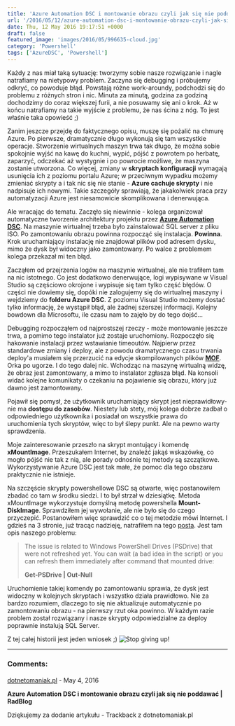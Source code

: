 ```yaml
---
title: 'Azure Automation DSC i montowanie obrazu czyli jak się nie poddawać'
url: '/2016/05/12/azure-automation-dsc-i-montowanie-obrazu-czyli-jak-sie-nie-poddawac/'
date: Thu, 12 May 2016 19:17:51 +0000
draft: false
featured_image: 'images/2016/05/996635-cloud.jpg'
category: 'Powershell'
tags: ['AzureDSC', 'Powershell']
---
```


Każdy z nas miał taką sytuację: tworzymy sobie nasze rozwiązanie i nagle natrafiamy na nietypowy problem. Zaczyna się debugging i próbujemy odkryć, co powoduje błąd. Powstają różne work-aroundy, podchodzi się do problemu z różnych stron i nic. Minuta za minutą, godzina za godziną dochodzimy do coraz większej furii, a nie posuwamy się ani o krok. Aż w końcu natrafiamy na takie wyjście z problemu, że nas ścina z nóg. To jest właśnie taka opowieść ;)

Zanim jeszcze przejdę do faktycznego opisu, muszę się pożalić na chmurę Azure. Po pierwsze, dramatycznie długo wykonują się tam wszystkie operacje. Stworzenie wirtualnych maszyn trwa tak długo, że można sobie spokojnie wyjść na kawę do kuchni, wypić, pójść z powrotem po herbatę, zaparzyć, odczekać aż wystygnie i po powrocie możliwe, że maszyna zostanie utworzona. Co więcej, zmiany w **skryptach konfiguracji** wymagają usunięcia ich z poziomu portalu Azure; w przeciwnym wypadku możemy zmieniać skrypty a i tak nic się nie stanie - **Azure cachuje skrypty** i nie nadpisuje ich nowymi. Takie szczegóły sprawiają, że jakakolwiek praca przy automatyzacji Azure jest niesamowicie skomplikowana i denerwująca.

Ale wracając do tematu. Zaczęło się niewinnie - kolega organizował automatyczne tworzenie architektury projektu przez [**Azure Automation DSC**](https://azure.microsoft.com/pl-pl/documentation/articles/automation-dsc-overview/). Na maszynie wirtualnej trzeba było zainstalować SQL server z pliku ISO. Po zamontowaniu obrazu powinna rozpocząć się instalacja. **Powinna**. Krok uruchamiający instalację nie znajdował plików pod adresem dysku, mimo że dysk był widoczny jako zamontowany. Po walce z problemem kolega przekazał mi ten błąd.

Zacząłem od przejrzenia logów na maszynie wirtualnej, ale nie trafiłem tam na nic istotnego. Co jest dodatkowo denerwujące, logi wypisywane w Visual Studio są częściowo okrojone i wypisuje się tam tylko część błędów. O części nie dowiemy się, dopóki nie zalogujemy się do wirtualnej maszyny i wejdziemy do **folderu Azure DSC**. Z poziomu Visual Studio możemy dostać tylko informację, że wystąpił błąd, ale żadnej szerszej informacji. Kolejny bowdown dla Microsoftu, ile czasu nam to zajęło by do tego dojść...

Debugging rozpocząłem od najprostszej rzeczy - może montowanie jeszcze trwa, a pomimo tego instalator już zostaje uruchomiony. Rozpoczęło się hakowanie instalacji przez wstawianie timeoutów. Najpierw przez standardowe zmiany i deploy, ale z powodu dramatycznego czasu trwania deploy'a musiałem się przerzucić na edycje skompilowanych plików [**MOF**](https://azure.microsoft.com/pl-pl/documentation/articles/automation-dsc-overview/). Orka po ugorze. I do tego dalej nic. Wchodząc na maszynę wirtualną widzę, że obraz jest zamontowany, a mimo to instalator zgłasza błąd. Na konsoli widać kolejne komunikaty o czekaniu na pojawienie się obrazu, który już dawno jest zamontowany.

Pojawił się pomysł, że użytkownik uruchamiający skrypt jest nieprawidłowy- nie ma **dostępu do zasobów**. Niestety lub stety, mój kolega dobrze zadbał o odpowiedniego użytkownika i posiadał on wszystkie prawa do uruchomienia tych skryptów, więc to był ślepy punkt. Ale na pewno warty sprawdzenia.

Moje zainteresowanie przeszło na skrypt montujący i komendę **xMountImage**. Przeszukałem Internet, by znaleźć jakąś wskazówkę, co mogło pójść nie tak z nią, ale porady odnośnie tej metody są szczątkowe. Wykorzystywanie Azure DSC jest tak małe, że pomoc dla tego obszaru praktycznie nie istnieje.

Na szczęście skrypty powershellowe DSC są otwarte, więc postanowiłem zbadać co tam w środku siedzi. I to był strzał w dziesiątkę. Metoda xMountImage wykorzystuje domyślną metodę powershella **Mount-DiskImage**. Sprawdziłem jej wywołanie, ale nie było się do czego przyczepić. Postanowiłem więc sprawdzić co o tej metodzie mówi Internet. I gdzieś na 3 stronie, już tracąc nadzieję, natrafiłem na tego [posta](https://techstronghold.com/blogs/scripting/powershell-tip-how-to-immediately-access-new-disk-after-mount-mount-vhd-mount-diskimage). Jest tam opis naszego problemu:

> The issue is related to Windows PowerShell Drives (PSDrive) that were not refreshed yet. You can wait (a bad idea in the script) or you can refresh them immediately after command that mounted drive:
> 
> **Get-PSDrive | Out-Null**

Uruchomienie takiej komendy po zamontowaniu sprawia, że dysk jest widoczny w kolejnych skryptach i wszystko działa prawidłowo. Nie za bardzo rozumiem, dlaczego to się nie aktualizuje automatycznie po zamontowaniu obrazu - na pierwszy rzut oka powinno. W każdym razie problem został rozwiązany i nasze skrypty odpowiedzialne za deploy poprawnie instalują SQL Server.

Z tej całej historii jest jeden wniosek ;)
![Stop giving up!](https://i.ytimg.com/vi/7p8KjSEPtxI/maxresdefault.jpg)

---
### Comments:
#### 
[dotnetomaniak.pl](http://dotnetomaniak.pl/Azure-Automation-DSC-i-montowanie-obrazu-czyli-jak-sie-nie-poddawac-RadBlog "") - <time datetime="2016-05-12 20:20:37">May 4, 2016</time>

**Azure Automation DSC i montowanie obrazu czyli jak się nie poddawać | RadBlog**

Dziękujemy za dodanie artykułu - Trackback z dotnetomaniak.pl
